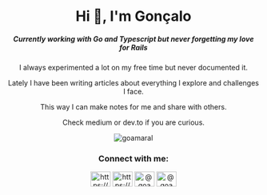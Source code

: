 <h1 align="center">Hi 👋, I'm Gonçalo</h1>

<h5 align="center">Currently working with Go and Typescript but never forgetting my love for Rails</h3>
<p align="center">I always experimented a lot on my free time but never documented it.</p>
<p align="center">Lately I have been writing articles about everything I explore and challenges I face.</p>
<p align="center">This way I can make notes for me and share with others.</p>
<p align="center">Check medium or dev.to if you are curious.</p>

<p align="center">
  <img  src="https://github-readme-stats.vercel.app/api/top-langs?username=goamaral&show_icons=true&locale=en&layout=compact" alt="goamaral" />
</p>

<h3 align="center">Connect with me:</h3>
<p align="center">
  <a href="https://dev.to/https://dev.to/goamaral" target="blank"><img align="center" src="https://raw.githubusercontent.com/rahuldkjain/github-profile-readme-generator/master/src/images/icons/Social/devto.svg" alt="https://dev.to/goamaral" height="30" width="40" /></a>
  <a href="https://linkedin.com/in/https://www.linkedin.com/in/goamaral" target="blank"><img align="center" src="https://raw.githubusercontent.com/rahuldkjain/github-profile-readme-generator/master/src/images/icons/Social/linked-in-alt.svg" alt="https://www.linkedin.com/in/goamaral" height="30" width="40" /></a>
  <a href="https://hashnode.com/@goamaral" target="blank"><img align="center" src="https://raw.githubusercontent.com/rahuldkjain/github-profile-readme-generator/master/src/images/icons/Social/hashnode.svg" alt="@goamaral" height="30" width="40" /></a>
  <a href="https://medium.com/@goamaral" target="blank"><img align="center" src="https://raw.githubusercontent.com/rahuldkjain/github-profile-readme-generator/master/src/images/icons/Social/medium.svg" alt="@goamaral" height="30" width="40" /></a>
</p>
